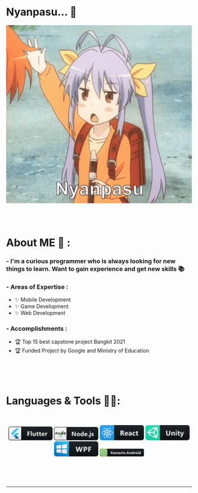 # Nyanpasu... 👋

<div align="center">
<img hight="300" width="700" alt="GIF" align="center" src="https://github.com/Bobby-Anggunawan/Bobby-Anggunawan/blob/main/Assets/nyanpasu.gif">
</div>

</br>
</br>
</br>


# About ME 💬 :

### - I'm a curious programmer who is always looking for new things to learn. Want to gain experience and get new skills 📚

### - Areas of Expertise :
- ✨ Mobile Development
- ✨ Game Development
- ✨ Web Development

### - Accomplishments : 
- 🏆 Top 15 best capstone project Bangkit 2021
- 🏆 Funded Project by Google and Ministry of Education

</br>
</br>
</br>



# Languages & Tools 👨‍💻:
</br>

<p align="center">

<!-- For more icons please follow  https://github.com/MikeCodesDotNET/ColoredBadges -->
<img src="https://github.com/Bobby-Anggunawan/Bobby-Anggunawan/blob/main/Assets/Icon/flutter.png" alt="flutter" width="120" hight="50">
<img src="https://github.com/Bobby-Anggunawan/Bobby-Anggunawan/blob/main/Assets/Icon/nodejs.png" alt="nodejs" width="120" hight="50">
<img src="https://github.com/Bobby-Anggunawan/Bobby-Anggunawan/blob/main/Assets/Icon/react.png" alt="react" width="120" hight="50">
<img src="https://github.com/Bobby-Anggunawan/Bobby-Anggunawan/blob/main/Assets/Icon/unity.png" alt="unity" width="120" hight="50">
<img src="https://github.com/Bobby-Anggunawan/Bobby-Anggunawan/blob/main/Assets/Icon/wpf.png" alt="wpf" width="120" hight="50">
<img src="https://github.com/Bobby-Anggunawan/Bobby-Anggunawan/blob/main/Assets/Icon/xamarin_android.png" alt="xamarin_android" width="120" hight="50">

</p>
</br>
</br>
</br>

*************
<!--
**Bobby-Anggunawan/Bobby-Anggunawan** is a ✨ _special_ ✨ repository because its `README.md` (this file) appears on your GitHub profile.

Here are some ideas to get you started:

- 🔭 I’m currently working on ...
- 🌱 I’m currently learning ...
- 👯 I’m looking to collaborate on ...
- 🤔 I’m looking for help with ...
- 💬 Ask me about ...
- 📫 How to reach me: ...
- 😄 Pronouns: ...
- ⚡ Fun fact: ...
-->
